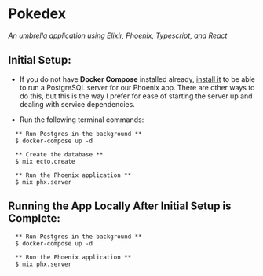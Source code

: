 # Pokedex
_An umbrella application using Elixir, Phoenix, Typescript, and React_


## Initial Setup:
- If you do not have **Docker Compose** installed already, [install it](https://docs.docker.com/compose/install/) to be able to run a PostgreSQL server for our Phoenix app. There are other ways to do this, but this is the way I prefer for ease of starting the server up and dealing with service dependencies.

- Run the following terminal commands:

```
  ** Run Postgres in the background **
  $ docker-compose up -d

  ** Create the database **
  $ mix ecto.create

  ** Run the Phoenix application **
  $ mix phx.server

```

## Running the App Locally After Initial Setup is Complete:

```
  ** Run Postgres in the background **
  $ docker-compose up -d

  ** Run the Phoenix application **
  $ mix phx.server

```